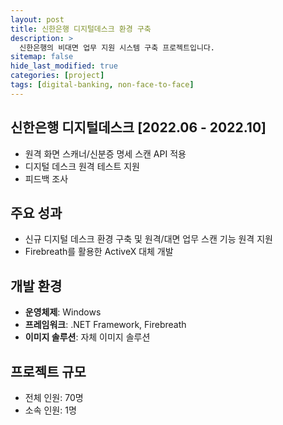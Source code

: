 ```yaml
---
layout: post
title: 신한은행 디지털데스크 환경 구축
description: >
  신한은행의 비대면 업무 지원 시스템 구축 프로젝트입니다.
sitemap: false
hide_last_modified: true
categories: [project]
tags: [digital-banking, non-face-to-face]
---
```


## 신한은행 디지털데스크 [2022.06 - 2022.10]

- 원격 화면 스캐너/신분증 명세 스캔 API 적용
- 디지털 데스크 원격 테스트 지원
- 피드백 조사

## 주요 성과
- 신규 디지털 데스크 환경 구축 및 원격/대면 업무 스캔 기능 원격 지원
- Firebreath를 활용한 ActiveX 대체 개발

## 개발 환경
- **운영체제**: Windows
- **프레임워크**: .NET Framework, Firebreath
- **이미지 솔루션**: 자체 이미지 솔루션

## 프로젝트 규모
- 전체 인원: 70명
- 소속 인원: 1명 